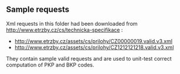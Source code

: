 ## Sample requests

Xml requests in this folder had been downloaded from http://www.etrzby.cz/cs/technicka-specifikace :
 
* http://www.etrzby.cz/assets/cs/prilohy/CZ00000019.valid.v3.xml 
* http://www.etrzby.cz/assets/cs/prilohy/CZ1212121218.valid.v3.xml
 
They contain sample valid requests and are used to unit-test correct computation of
PKP and BKP codes. 
